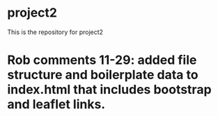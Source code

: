 # project2
This is the repository for project2

# Rob comments 11-29: added file structure and boilerplate data to index.html that includes bootstrap and leaflet links. 
